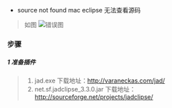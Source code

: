 - source not found
mac eclipse 无法查看源码
> 如图
![错误图](https://note.youdao.com/favicon.ico)

### 步骤
##### 1 准备插件
>1. jad.exe 下载地址：http://varaneckas.com/jad/
> 2. net.sf.jadclipse_3.3.0.jar 下载地址：http://sourceforge.net/projects/jadclipse/

